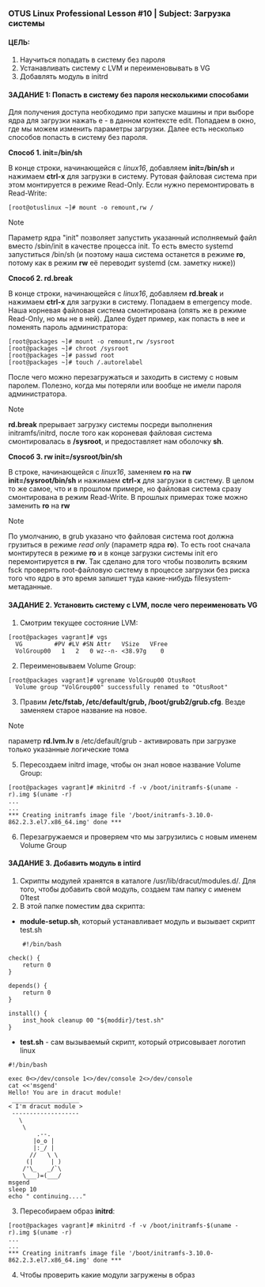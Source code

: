 ### OTUS Linux Professional Lesson #10 | Subject: Загрузка системы

#### ЦЕЛЬ:
1. Научиться попадать в систему без пароля
2. Устанавливать систему с LVM и переименовывать в VG
3. Добавлять модуль в initrd

#### ЗАДАНИЕ 1: Попасть в систему без пароля несколькими способами
Для получения доступа необходимо при запуске машины и при выборе ядра для загрузки нажать e - в данном контексте edit. Попадаем в окно, где мы можем изменить параметры загрузки. Далее есть несколько способов попасть в систему без пароля.

**Споcоб 1. init=/bin/sh**

В конце строки, начинающейся с _linux16_, добавляем __init=/bin/sh__ и нажимаем __сtrl-x__ для загрузки в систему. Рутовая файловая система при этом монтируется в режиме Read-Only. Если нужно перемонтировать в Read-Write:
```
[root@otuslinux ~]# mount -o remount,rw /
```
>[!NOTE]
>Параметр ядра "init" позволяет запустить указанный исполняемый файл вместо /sbin/init в качестве процесса init. То есть вместо systemd запуститься /bin/sh (и поэтому наша система останется в режиме __ro__, потому как в режим __rw__ её переводит systemd (см. заметку ниже))

**Способ 2. rd.break**

В конце строки, начинающейся с _linux16_, добавляем __rd.break__ и нажимаем __сtrl-x__ для загрузки в систему. Попадаем в emergency mode. Наша корневая файловая система смонтирована (опять же в режиме Read-Only, но мы не в ней). Далее будет пример, как попасть в нее и поменять пароль администратора:
```
[root@packages ~]# mount -o remount,rw /sysroot
[root@packages ~]# chroot /sysroot
[root@packages ~]# passwd root
[root@packages ~]# touch /.autorelabel
```
После чего можно перезагружаться и заходить в систему с новым паролем. Полезно, когда мы потеряли или вообще не имели пароля администратора.

>[!NOTE]
>__rd.break__ прерывает загрузку системы посреди выполнения initramfs/initrd, после того как короневая файловая система смонтировалась в __/sysroot__, и предоставляет нам оболочку __sh__.

**Способ 3. rw init=/sysroot/bin/sh**

В строке, начинающейся с _linux16_, заменяем __ro__ на __rw init=/sysroot/bin/sh__ и нажимаем __сtrl-x__ для загрузки в систему. В целом то же самое, что и в прошлом примере, но файловая система сразу смонтирована в режим Read-Write. В прошлых примерах тоже можно заменить __ro__ на __rw__

>[!NOTE]
>По умолчанию, в grub указано что файловая система root должна грузиться в режиме _read only_ (параметр ядра __ro__). То есть root сначала монтирутеся в режиме __ro__ и в конце загрузки системы init его перемонтируется в __rw__. Так сделано для того чтобы позволить всяким fsck проверять root-файловую систему в процессе загрузки без риска того что ядро в это время запишет туда какие-нибудь filesystem-метаданные.

#### ЗАДАНИЕ 2. Установить систему с LVM, после чего переименовать VG

1. Смотрим текущее состояние LVM:
```
[root@packages vagrant]# vgs
  VG         #PV #LV #SN Attr   VSize   VFree
  VolGroup00   1   2   0 wz--n- <38.97g    0 
```
2. Переименовываем Volume Group:
```
[root@packages vagrant]# vgrename VolGroup00 OtusRoot
  Volume group "VolGroup00" successfully renamed to "OtusRoot"
```
3. Правим __/etc/fstab, /etc/default/grub, /boot/grub2/grub.cfg__. Везде заменяем старое название на новое.
> [!NOTE]
> параметр __rd.lvm.lv__ в /etc/default/grub - активировать при загрузке только указанные логические тома

5. Пересоздаем initrd image, чтобы он знал новое название Volume Group:
```
[root@packages vagrant]# mkinitrd -f -v /boot/initramfs-$(uname -r).img $(uname -r)
...
...
*** Creating initramfs image file '/boot/initramfs-3.10.0-862.2.3.el7.x86_64.img' done ***
```
6. Перезагружаемся и проверяем что мы загрузились с новым именем Volume Group

#### ЗАДАНИЕ 3. Добавить модуль в intird

1. Скрипты модулей хранятся в каталоге /usr/lib/dracut/modules.d/. Для того, чтобы добавить свой модуль, создаем там папку с именем 01test
2. В этой папке поместим два скрипта:
- __module-setup.sh__, который устанавливает модуль и вызывает скрипт test.sh
```
    #!/bin/bash

check() {
    return 0
}

depends() {
    return 0
}

install() {
    inst_hook cleanup 00 "${moddir}/test.sh"
}
```
- __test.sh__ - сам вызываемый скрипт, который отрисовывает логотип linux
```
#!/bin/bash

exec 0<>/dev/console 1<>/dev/console 2<>/dev/console
cat <<'msgend'
Hello! You are in dracut module!
 ___________________
< I'm dracut module >
 -------------------
   \
    \
        .--.
       |o_o |
       |:_/ |
      //   \ \
     (|     | )
    /'\_   _/`\
    \___)=(___/
msgend
sleep 10
echo " continuing...."
```
3. Пересобираем образ __initrd__:
```
[root@packages vagrant]# mkinitrd -f -v /boot/initramfs-$(uname -r).img $(uname -r)
...
...
*** Creating initramfs image file '/boot/initramfs-3.10.0-862.2.3.el7.x86_64.img' done ***
```
4. Чтобы проверить какие модули загружены в образ 
     
